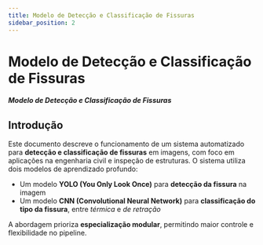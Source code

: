 ```yaml
---
title: Modelo de Detecção e Classificação de Fissuras
sidebar_position: 2
---
```


# Modelo de Detecção e Classificação de Fissuras

##### Modelo de Detecção e Classificação de Fissuras

## Introdução

Este documento descreve o funcionamento de um sistema automatizado para **detecção e classificação de fissuras** em imagens, com foco em aplicações na engenharia civil e inspeção de estruturas. O sistema utiliza dois modelos de aprendizado profundo:

* Um modelo **YOLO (You Only Look Once)** para **detecção da fissura** na imagem
* Um modelo **CNN (Convolutional Neural Network)** para **classificação do tipo da fissura**, entre *térmica* e *de retração*

A abordagem prioriza **especialização modular**, permitindo maior controle e flexibilidade no pipeline.

